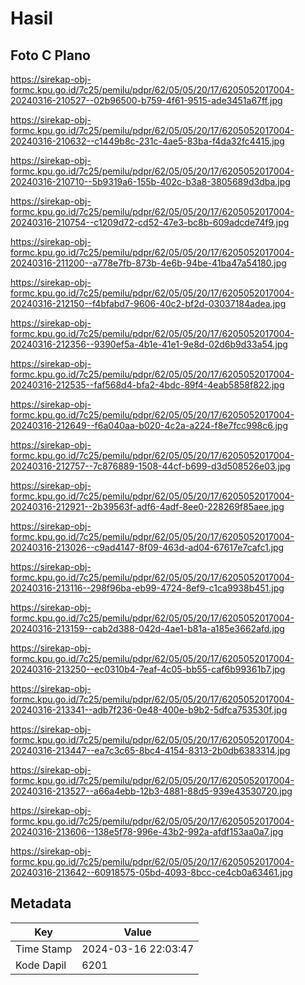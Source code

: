 # Hasil

## Foto C Plano

https://sirekap-obj-formc.kpu.go.id/7c25/pemilu/pdpr/62/05/05/20/17/6205052017004-20240316-210527--02b96500-b759-4f61-9515-ade3451a67ff.jpg

https://sirekap-obj-formc.kpu.go.id/7c25/pemilu/pdpr/62/05/05/20/17/6205052017004-20240316-210632--c1449b8c-231c-4ae5-83ba-f4da32fc4415.jpg

https://sirekap-obj-formc.kpu.go.id/7c25/pemilu/pdpr/62/05/05/20/17/6205052017004-20240316-210710--5b9319a6-155b-402c-b3a8-3805689d3dba.jpg

https://sirekap-obj-formc.kpu.go.id/7c25/pemilu/pdpr/62/05/05/20/17/6205052017004-20240316-210754--c1209d72-cd52-47e3-bc8b-609adcde74f9.jpg

https://sirekap-obj-formc.kpu.go.id/7c25/pemilu/pdpr/62/05/05/20/17/6205052017004-20240316-211200--a778e7fb-873b-4e6b-94be-41ba47a54180.jpg

https://sirekap-obj-formc.kpu.go.id/7c25/pemilu/pdpr/62/05/05/20/17/6205052017004-20240316-212150--f4bfabd7-9606-40c2-bf2d-03037184adea.jpg

https://sirekap-obj-formc.kpu.go.id/7c25/pemilu/pdpr/62/05/05/20/17/6205052017004-20240316-212356--9390ef5a-4b1e-41e1-9e8d-02d6b9d33a54.jpg

https://sirekap-obj-formc.kpu.go.id/7c25/pemilu/pdpr/62/05/05/20/17/6205052017004-20240316-212535--faf568d4-bfa2-4bdc-89f4-4eab5858f822.jpg

https://sirekap-obj-formc.kpu.go.id/7c25/pemilu/pdpr/62/05/05/20/17/6205052017004-20240316-212649--f6a040aa-b020-4c2a-a224-f8e7fcc998c6.jpg

https://sirekap-obj-formc.kpu.go.id/7c25/pemilu/pdpr/62/05/05/20/17/6205052017004-20240316-212757--7c876889-1508-44cf-b699-d3d508526e03.jpg

https://sirekap-obj-formc.kpu.go.id/7c25/pemilu/pdpr/62/05/05/20/17/6205052017004-20240316-212921--2b39563f-adf6-4adf-8ee0-228269f85aee.jpg

https://sirekap-obj-formc.kpu.go.id/7c25/pemilu/pdpr/62/05/05/20/17/6205052017004-20240316-213026--c9ad4147-8f09-463d-ad04-67617e7cafc1.jpg

https://sirekap-obj-formc.kpu.go.id/7c25/pemilu/pdpr/62/05/05/20/17/6205052017004-20240316-213116--298f96ba-eb99-4724-8ef9-c1ca9938b451.jpg

https://sirekap-obj-formc.kpu.go.id/7c25/pemilu/pdpr/62/05/05/20/17/6205052017004-20240316-213159--cab2d388-042d-4ae1-b81a-a185e3662afd.jpg

https://sirekap-obj-formc.kpu.go.id/7c25/pemilu/pdpr/62/05/05/20/17/6205052017004-20240316-213250--ec0310b4-7eaf-4c05-bb55-caf6b99361b7.jpg

https://sirekap-obj-formc.kpu.go.id/7c25/pemilu/pdpr/62/05/05/20/17/6205052017004-20240316-213341--adb7f236-0e48-400e-b9b2-5dfca753530f.jpg

https://sirekap-obj-formc.kpu.go.id/7c25/pemilu/pdpr/62/05/05/20/17/6205052017004-20240316-213447--ea7c3c65-8bc4-4154-8313-2b0db6383314.jpg

https://sirekap-obj-formc.kpu.go.id/7c25/pemilu/pdpr/62/05/05/20/17/6205052017004-20240316-213527--a66a4ebb-12b3-4881-88d5-939e43530720.jpg

https://sirekap-obj-formc.kpu.go.id/7c25/pemilu/pdpr/62/05/05/20/17/6205052017004-20240316-213606--138e5f78-996e-43b2-992a-afdf153aa0a7.jpg

https://sirekap-obj-formc.kpu.go.id/7c25/pemilu/pdpr/62/05/05/20/17/6205052017004-20240316-213642--60918575-05bd-4093-8bcc-ce4cb0a63461.jpg


## Metadata

| Key        | Value               |
| ---------- | ------------------- |
| Time Stamp | 2024-03-16 22:03:47 |
| Kode Dapil | 6201                |



